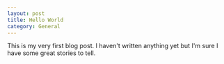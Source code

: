 ```yaml
---
layout: post
title: Hello World
category: General
---
```


This is my very first blog post. I haven't written anything yet but I'm sure I have some great stories to tell.
